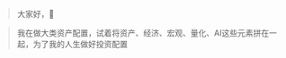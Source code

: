 > 大家好，👋

> 我在做大类资产配置，试着将资产、经济、宏观、量化、AI这些元素拼在一起，为了我的人生做好投资配置

<!--
**reftao/reftao** is a ✨ _special_ ✨ repository because its `README.md` (this file) appears on your GitHub profile.

Here are some ideas to get you started:

- 🔭 I’m currently working on ...
- 🌱 I’m currently learning ...
- 👯 I’m looking to collaborate on ...
- 🤔 I’m looking for help with ...
- 💬 Ask me about ...
- 📫 How to reach me: ...
- 😄 Pronouns: ...
- ⚡ Fun fact: ...
-->
